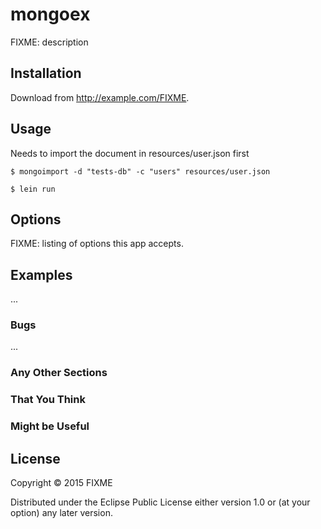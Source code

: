# mongoex

FIXME: description

## Installation

Download from http://example.com/FIXME.

## Usage

Needs to import the document in resources/user.json first

    $ mongoimport -d "tests-db" -c "users" resources/user.json

    $ lein run

## Options

FIXME: listing of options this app accepts.

## Examples

...

### Bugs

...

### Any Other Sections
### That You Think
### Might be Useful

## License

Copyright © 2015 FIXME

Distributed under the Eclipse Public License either version 1.0 or (at
your option) any later version.
